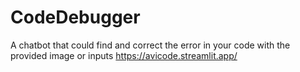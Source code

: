 # CodeDebugger
A chatbot that could find and correct the error in your code with the provided image or inputs
https://avicode.streamlit.app/
